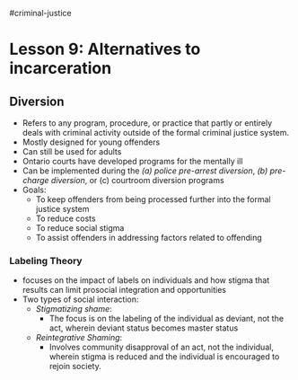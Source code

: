 #criminal-justice 
# Lesson 9: Alternatives to incarceration 

## Diversion
- Refers to any program, procedure, or practice that partly or entirely deals with criminal activity outside of the formal criminal justice system.
- Mostly designed for young offenders
- Can still be used for adults 
- Ontario courts have developed programs for the mentally ill
- Can be implemented during the *(a) police pre-arrest diversion*, *(b) pre-charge diversion*, or (c) courtroom diversion programs
- Goals:
	- To keep offenders from being processed further into the formal justice system
	- To reduce costs
	- To reduce social stigma
	- To assist offenders in addressing factors related to offending

### Labeling Theory
- focuses on the impact of labels on individuals and how stigma that results can limit prosocial integration and opportunities
- Two types of social interaction:
	- *Stigmatizing shame*:
		- The focus is on the labeling of the individual as deviant, not the act, wherein deviant status becomes master status
	- *Reintegrative Shaming*:
		- Involves community disapproval of an act, not the individual, wherein stigma is reduced and the individual is encouraged to rejoin society.